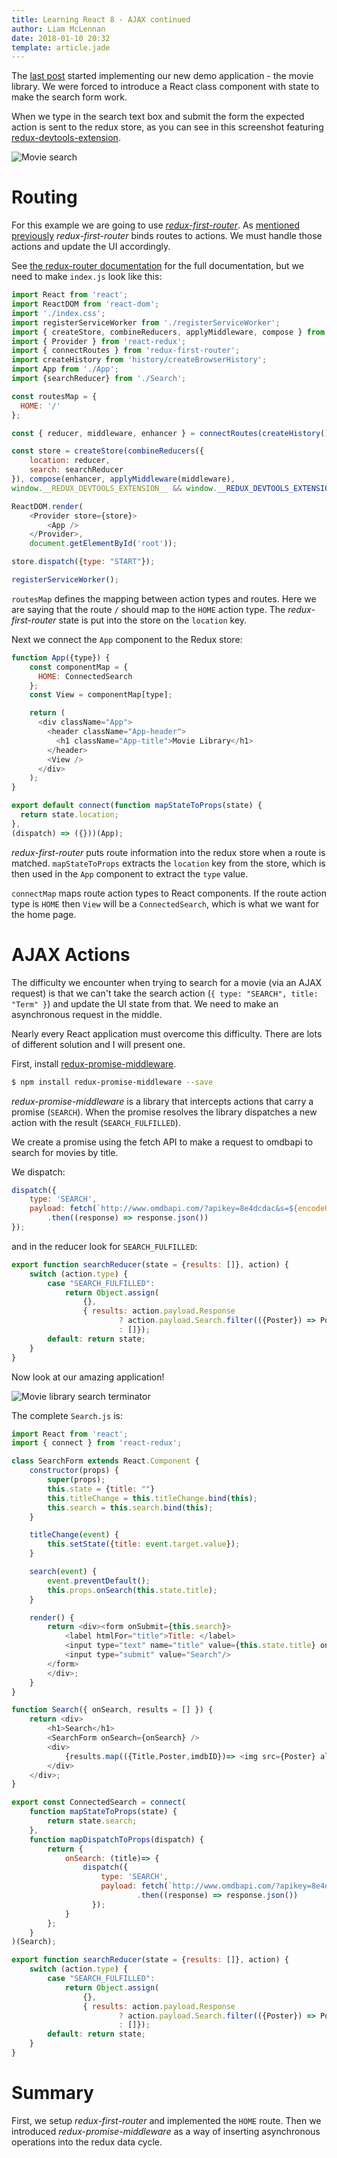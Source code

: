 ```yaml
---
title: Learning React 8 - AJAX continued
author: Liam McLennan
date: 2018-01-10 20:32
template: article.jade
---
```


The [last post](/articles/2018-01-10-react-7-ajax/) started implementing our new demo application - the movie library. We were forced to introduce a React class component with state to make the search form work. 

When we type in the search text box and submit the form the expected action is sent to the redux store, as you can see in this screenshot featuring [redux-devtools-extension](https://github.com/zalmoxisus/redux-devtools-extension).

![Movie search](search.png)


Routing
=======

For this example we are going to use [*redux-first-router*](https://github.com/faceyspacey/redux-first-router#the-gist). As [mentioned previously](/articles/2018-01-08-react-6-react-router/) *redux-first-router* binds routes to actions. We must handle those actions and update the UI accordingly. 

See [the redux-router documentation](https://github.com/faceyspacey/redux-first-router#the-gist) for the full documentation, but we need to make `index.js` look like this:

```javascript
import React from 'react';
import ReactDOM from 'react-dom';
import './index.css';
import registerServiceWorker from './registerServiceWorker';
import { createStore, combineReducers, applyMiddleware, compose } from 'redux';
import { Provider } from 'react-redux';
import { connectRoutes } from 'redux-first-router';
import createHistory from 'history/createBrowserHistory';
import App from './App';
import {searchReducer} from './Search';

const routesMap = { 
  HOME: '/'
};

const { reducer, middleware, enhancer } = connectRoutes(createHistory(), routesMap)

const store = createStore(combineReducers({
    location: reducer,
    search: searchReducer
}), compose(enhancer, applyMiddleware(middleware),
window.__REDUX_DEVTOOLS_EXTENSION__ && window.__REDUX_DEVTOOLS_EXTENSION__()));

ReactDOM.render(
    <Provider store={store}>
        <App />
    </Provider>, 
    document.getElementById('root'));

store.dispatch({type: "START"});

registerServiceWorker();
```

`routesMap` defines the mapping between action types and routes. Here we are saying that the route `/` should map to the `HOME` action type. The *redux-first-router* state is put into the store on the `location` key. 

Next we connect the `App` component to the Redux store:

```javascript
function App({type}) {
    const componentMap = {
      HOME: ConnectedSearch
    };
    const View = componentMap[type];

    return (
      <div className="App">
        <header className="App-header">
          <h1 className="App-title">Movie Library</h1>
        </header>
        <View />
      </div>
    );
}

export default connect(function mapStateToProps(state) {
  return state.location;
}, 
(dispatch) => ({}))(App);
```

*redux-first-router* puts route information into the redux store when a route is matched. `mapStateToProps` extracts the `location` key from the store, which is then used in the `App` component to extract the `type` value.

`connectMap` maps route action types to React components. If the route action type is `HOME` then `View` will be a `ConnectedSearch`, which is what we want for the home page.

AJAX Actions
==========

The difficulty we encounter when trying to search for a movie (via an AJAX request) is that we can't take the search action (`{ type: "SEARCH", title: "Term" }`) and update the UI state from that. We need to make an asynchronous request in the middle. 

Nearly every React application must overcome this difficulty. There are lots of different solution and I will present one. 

First, install [redux-promise-middleware](https://github.com/pburtchaell/redux-promise-middleware/blob/master/docs/introduction.md). 

```bash
$ npm install redux-promise-middleware --save
```

*redux-promise-middleware* is a library that intercepts actions that carry a promise (`SEARCH`). When the promise resolves the library dispatches a new action with the result (`SEARCH_FULFILLED`).

We create a promise using the fetch API to make a request to omdbapi to search for movies by title. 

We dispatch:

```javascript
dispatch({
    type: 'SEARCH',
    payload: fetch(`http://www.omdbapi.com/?apikey=8e4dcdac&s=${encodeURIComponent(title)}`)
        .then((response) => response.json())
});
```

and in the reducer look for `SEARCH_FULFILLED`:

```javascript
export function searchReducer(state = {results: []}, action) {
    switch (action.type) {
        case "SEARCH_FULFILLED":
            return Object.assign(
                {}, 
                { results: action.payload.Response 
                        ? action.payload.Search.filter(({Poster}) => Poster !== "N/A") 
                        : []});
        default: return state;
    }
}
```

Now look at our amazing application!

![Movie library search terminator](terminator.png)

The complete `Search.js` is:

```javascript
import React from 'react';
import { connect } from 'react-redux';

class SearchForm extends React.Component {
    constructor(props) {
        super(props);
        this.state = {title: ""}
        this.titleChange = this.titleChange.bind(this);
        this.search = this.search.bind(this);
    }

    titleChange(event) {
        this.setState({title: event.target.value});
    }

    search(event) {
        event.preventDefault();
        this.props.onSearch(this.state.title);
    }

    render() {
        return <div><form onSubmit={this.search}>
            <label htmlFor="title">Title: </label>
            <input type="text" name="title" value={this.state.title} onChange={this.titleChange}/>
            <input type="submit" value="Search"/>
        </form>
        </div>;
    }
}

function Search({ onSearch, results = [] }) {
    return <div>
        <h1>Search</h1>
        <SearchForm onSearch={onSearch} />
        <div>
            {results.map(({Title,Poster,imdbID})=> <img src={Poster} alt={Title} key={imdbID} />)}
        </div>
    </div>;
}

export const ConnectedSearch = connect(
    function mapStateToProps(state) {
        return state.search;
    }, 
    function mapDispatchToProps(dispatch) {
        return {
            onSearch: (title)=> {
                dispatch({
                    type: 'SEARCH',
                    payload: fetch(`http://www.omdbapi.com/?apikey=8e4dcdac&s=${encodeURIComponent(title)}`)
                            .then((response) => response.json())
                  });
            }
        };
    }
)(Search);

export function searchReducer(state = {results: []}, action) {
    switch (action.type) {
        case "SEARCH_FULFILLED":
            return Object.assign(
                {}, 
                { results: action.payload.Response 
                        ? action.payload.Search.filter(({Poster}) => Poster !== "N/A") 
                        : []});
        default: return state;
    }
}
```

Summary
=======

First, we setup *redux-first-router* and implemented the `HOME` route. Then we introduced *redux-promise-middleware* as a way of inserting asynchronous operations into the redux data cycle. 